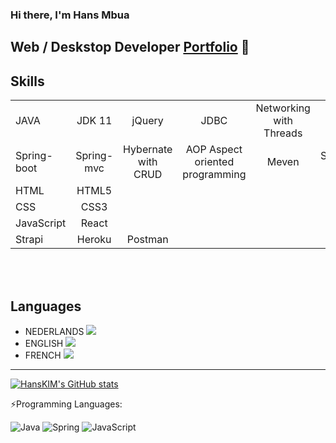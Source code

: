 ### Hi there, I'm Hans Mbua 
## Web / Deskstop Developer [Portfolio](https://hansmbua.github.io/Portfoliowebsite/) 👋 
## Skills
|               |                 |                    |                                   |       |             |         |
| :------------ |:---------------:|:------------------:|:---------------------------------:|:-----:|:-----------:|--------:|
|JAVA           | JDK 11          | jQuery             | JDBC                              | Networking with Threads  |
|Spring-boot    | Spring-mvc      | Hybernate with CRUD| AOP Aspect oriented programming   | Meven | Spring-REST |Thymeleaf|
|HTML           | HTML5           |                    |
|CSS            | CSS3            |                    |
|JavaScript     | React           |                    |
|Strapi         | Heroku          |  Postman           |



<br />
<br />

## Languages
 - NEDERLANDS   ![](https://us-central1-progress-markdown.cloudfunctions.net/progress/30)
 - ENGLISH  ![](https://us-central1-progress-markdown.cloudfunctions.net/progress/90)
 - FRENCH  ![](https://us-central1-progress-markdown.cloudfunctions.net/progress/80)
 
---


 [![HansKIM's GitHub stats](https://github-readme-stats.vercel.app/api?username=HansMbua)](https://github.com/anuraghazra/github-readme-stats)


  :zap:Programming Languages:

![Java](https://img.shields.io/badge/java-%23ED8B00.svg?style=for-the-badge&logo=java&logoColor=white)
![Spring](https://img.shields.io/badge/spring-%236DB33F.svg?style=for-the-badge&logo=spring&logoColor=white)
![JavaScript](https://img.shields.io/badge/javascript-%23323330.svg?style=for-the-badge&logo=javascript&logoColor=%23F7DF1E)

